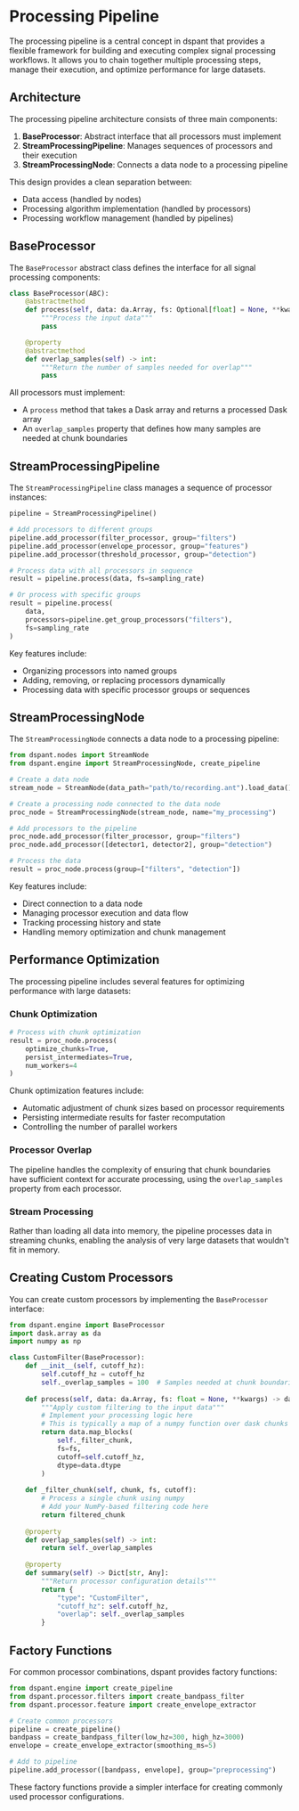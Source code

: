 # Processing Pipeline

The processing pipeline is a central concept in dspant that provides a flexible framework for building and executing complex signal processing workflows. It allows you to chain together multiple processing steps, manage their execution, and optimize performance for large datasets.

## Architecture

The processing pipeline architecture consists of three main components:

1. **BaseProcessor**: Abstract interface that all processors must implement
2. **StreamProcessingPipeline**: Manages sequences of processors and their execution
3. **StreamProcessingNode**: Connects a data node to a processing pipeline

This design provides a clean separation between:
- Data access (handled by nodes)
- Processing algorithm implementation (handled by processors)
- Processing workflow management (handled by pipelines)

## BaseProcessor

The `BaseProcessor` abstract class defines the interface for all signal processing components:

```python
class BaseProcessor(ABC):
    @abstractmethod
    def process(self, data: da.Array, fs: Optional[float] = None, **kwargs) -> da.Array:
        """Process the input data"""
        pass

    @property
    @abstractmethod
    def overlap_samples(self) -> int:
        """Return the number of samples needed for overlap"""
        pass
```

All processors must implement:
- A `process` method that takes a Dask array and returns a processed Dask array
- An `overlap_samples` property that defines how many samples are needed at chunk boundaries

## StreamProcessingPipeline

The `StreamProcessingPipeline` class manages a sequence of processor instances:

```python
pipeline = StreamProcessingPipeline()

# Add processors to different groups
pipeline.add_processor(filter_processor, group="filters")
pipeline.add_processor(envelope_processor, group="features")
pipeline.add_processor(threshold_processor, group="detection")

# Process data with all processors in sequence
result = pipeline.process(data, fs=sampling_rate)

# Or process with specific groups
result = pipeline.process(
    data, 
    processors=pipeline.get_group_processors("filters"),
    fs=sampling_rate
)
```

Key features include:
- Organizing processors into named groups
- Adding, removing, or replacing processors dynamically
- Processing data with specific processor groups or sequences

## StreamProcessingNode

The `StreamProcessingNode` connects a data node to a processing pipeline:

```python
from dspant.nodes import StreamNode
from dspant.engine import StreamProcessingNode, create_pipeline

# Create a data node
stream_node = StreamNode(data_path="path/to/recording.ant").load_data()

# Create a processing node connected to the data node
proc_node = StreamProcessingNode(stream_node, name="my_processing")

# Add processors to the pipeline
proc_node.add_processor(filter_processor, group="filters")
proc_node.add_processor([detector1, detector2], group="detection")

# Process the data
result = proc_node.process(group=["filters", "detection"])
```

Key features include:
- Direct connection to a data node
- Managing processor execution and data flow
- Tracking processing history and state
- Handling memory optimization and chunk management

## Performance Optimization

The processing pipeline includes several features for optimizing performance with large datasets:

### Chunk Optimization

```python
# Process with chunk optimization
result = proc_node.process(
    optimize_chunks=True,
    persist_intermediates=True,
    num_workers=4
)
```

Chunk optimization features include:
- Automatic adjustment of chunk sizes based on processor requirements
- Persisting intermediate results for faster recomputation
- Controlling the number of parallel workers

### Processor Overlap

The pipeline handles the complexity of ensuring that chunk boundaries have sufficient context for accurate processing, using the `overlap_samples` property from each processor.

### Stream Processing

Rather than loading all data into memory, the pipeline processes data in streaming chunks, enabling the analysis of very large datasets that wouldn't fit in memory.

## Creating Custom Processors

You can create custom processors by implementing the `BaseProcessor` interface:

```python
from dspant.engine import BaseProcessor
import dask.array as da
import numpy as np

class CustomFilter(BaseProcessor):
    def __init__(self, cutoff_hz):
        self.cutoff_hz = cutoff_hz
        self._overlap_samples = 100  # Samples needed at chunk boundaries
        
    def process(self, data: da.Array, fs: float = None, **kwargs) -> da.Array:
        """Apply custom filtering to the input data"""
        # Implement your processing logic here
        # This is typically a map of a numpy function over dask chunks
        return data.map_blocks(
            self._filter_chunk, 
            fs=fs, 
            cutoff=self.cutoff_hz,
            dtype=data.dtype
        )
    
    def _filter_chunk(self, chunk, fs, cutoff):
        # Process a single chunk using numpy
        # Add your NumPy-based filtering code here
        return filtered_chunk
    
    @property
    def overlap_samples(self) -> int:
        return self._overlap_samples
        
    @property
    def summary(self) -> Dict[str, Any]:
        """Return processor configuration details"""
        return {
            "type": "CustomFilter",
            "cutoff_hz": self.cutoff_hz,
            "overlap": self._overlap_samples
        }
```

## Factory Functions

For common processor combinations, dspant provides factory functions:

```python
from dspant.engine import create_pipeline
from dspant.processor.filters import create_bandpass_filter
from dspant.processor.feature import create_envelope_extractor

# Create common processors
pipeline = create_pipeline()
bandpass = create_bandpass_filter(low_hz=300, high_hz=3000)
envelope = create_envelope_extractor(smoothing_ms=5)

# Add to pipeline
pipeline.add_processor([bandpass, envelope], group="preprocessing")
```

These factory functions provide a simpler interface for creating commonly used processor configurations.